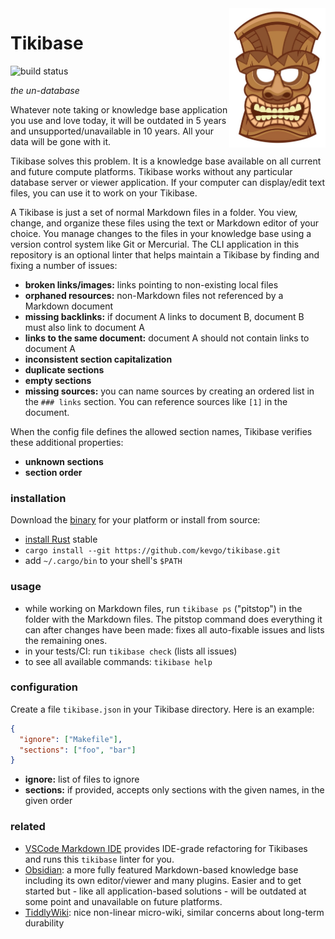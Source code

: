 <img src="doc/tiki_head.jpg" width="154" height="223" align="right">

# Tikibase

![build status](https://github.com/kevgo/tikibase/actions/workflows/ci.yml/badge.svg)

_the un-database_

Whatever note taking or knowledge base application you use and love today, it
will be outdated in 5 years and unsupported/unavailable in 10 years. All your
data will be gone with it.

Tikibase solves this problem. It is a knowledge base available on all current
and future compute platforms. Tikibase works without any particular database
server or viewer application. If your computer can display/edit text files, you
can use it to work on your Tikibase.

A Tikibase is just a set of normal Markdown files in a folder. You view, change,
and organize these files using the text or Markdown editor of your choice. You
manage changes to the files in your knowledge base using a version control
system like Git or Mercurial. The CLI application in this repository is an
optional linter that helps maintain a Tikibase by finding and fixing a number of
issues:

- **broken links/images:** links pointing to non-existing local files
- **orphaned resources:** non-Markdown files not referenced by a Markdown
  document
- **missing backlinks:** if document A links to document B, document B must also
  link to document A
- **links to the same document:** document A should not contain links to
  document A
- **inconsistent section capitalization**
- **duplicate sections**
- **empty sections**
- **missing sources:** you can name sources by creating an ordered list in the
  `### links` section. You can reference sources like `[1]` in the document.

When the config file defines the allowed section names, Tikibase verifies these
additional properties:

- **unknown sections**
- **section order**

### installation

Download the [binary](https://github.com/kevgo/tikibase/releases/latest) for
your platform or install from source:

- [install Rust](https://rustup.rs) stable
- `cargo install --git https://github.com/kevgo/tikibase.git`
- add `~/.cargo/bin` to your shell's `$PATH`

### usage

- while working on Markdown files, run `tikibase ps` ("pitstop") in the folder
  with the Markdown files. The pitstop command does everything it can after
  changes have been made: fixes all auto-fixable issues and lists the remaining
  ones.
- in your tests/CI: run `tikibase check` (lists all issues)
- to see all available commands: `tikibase help`

### configuration

Create a file `tikibase.json` in your Tikibase directory. Here is an example:

```json
{
  "ignore": ["Makefile"],
  "sections": ["foo", "bar"]
}
```

- **ignore:** list of files to ignore
- **sections:** if provided, accepts only sections with the given names, in the
  given order

### related

- [VSCode Markdown IDE](https://github.com/kevgo/vscode-markdown-ide) provides
  IDE-grade refactoring for Tikibases and runs this `tikibase` linter for you.
- [Obsidian](https://obsidian.md): a more fully featured Markdown-based
  knowledge base including its own editor/viewer and many plugins. Easier and to
  get started but - like all application-based solutions - will be outdated at
  some point and unavailable on future platforms.
- [TiddlyWiki](https://tiddlywiki.com): nice non-linear micro-wiki, similar
  concerns about long-term durability
